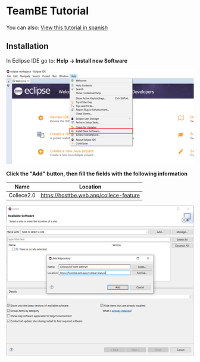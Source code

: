 # TeamBE Tutorial

You can also: [View this tutorial in spanish](https://gitlab.com/xCast/teambe-tutorials/-/blob/master/README_ES.md)

## Installation

In Eclipse IDE go to:  **Help &rarr; Install new Software**

![](img/help-install-new-software.png)



**Click the "Add" button, then fill the fields with the following information**

| Name       | Location                                |
| ---------- | --------------------------------------- |
| Collece2.0 | https://hosttbe.web.app/collece-feature |




![](img/add-software-source.png)


